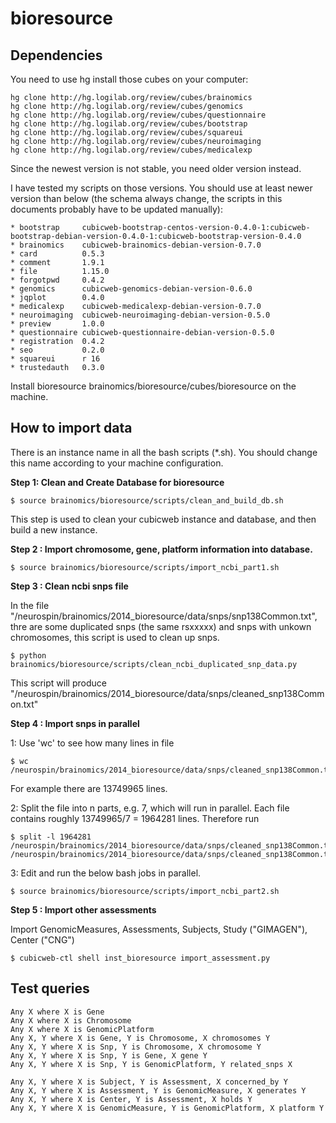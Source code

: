 bioresource
===========

Dependencies
------------

You need to use hg install those cubes on your computer:

```
hg clone http://hg.logilab.org/review/cubes/brainomics
hg clone http://hg.logilab.org/review/cubes/genomics
hg clone http://hg.logilab.org/review/cubes/questionnaire
hg clone http://hg.logilab.org/review/cubes/bootstrap
hg clone http://hg.logilab.org/review/cubes/squareui
hg clone http://hg.logilab.org/review/cubes/neuroimaging
hg clone http://hg.logilab.org/review/cubes/medicalexp
```

Since the newest version is not stable, you need older version instead.

I have tested my scripts on those versions. You should use at least newer version than below (the schema always change, the scripts in this documents probably have to be updated manually):  

```
* bootstrap     cubicweb-bootstrap-centos-version-0.4.0-1:cubicweb-bootstrap-debian-version-0.4.0-1:cubicweb-bootstrap-version-0.4.0
* brainomics    cubicweb-brainomics-debian-version-0.7.0
* card          0.5.3
* comment       1.9.1
* file          1.15.0
* forgotpwd     0.4.2
* genomics      cubicweb-genomics-debian-version-0.6.0
* jqplot        0.4.0
* medicalexp    cubicweb-medicalexp-debian-version-0.7.0
* neuroimaging  cubicweb-neuroimaging-debian-version-0.5.0
* preview       1.0.0
* questionnaire cubicweb-questionnaire-debian-version-0.5.0
* registration  0.4.2
* seo           0.2.0
* squareui      r 16
* trustedauth   0.3.0
```

Install bioresource brainomics/bioresource/cubes/bioresource on the machine.

How to import data
------------------

There is an instance name in all the bash scripts (*.sh). You should change this name according to your machine configuration.

__Step 1: Clean and Create Database for bioresource__

```
$ source brainomics/bioresource/scripts/clean_and_build_db.sh
```

This step is used to clean your cubicweb instance and database, and then build a new instance.

__Step 2 : Import chromosome, gene, platform information into database.__

```
$ source brainomics/bioresource/scripts/import_ncbi_part1.sh
```

__Step 3 : Clean ncbi snps file__

In the file "/neurospin/brainomics/2014_bioresource/data/snps/snp138Common.txt",
thre are some duplicated snps (the same rsxxxxx) and snps with unkown chromosomes,
this script is used to clean up snps. 

```
$ python brainomics/bioresource/scripts/clean_ncbi_duplicated_snp_data.py
```

This script will produce "/neurospin/brainomics/2014_bioresource/data/snps/cleaned_snp138Common.txt"

__Step 4 : Import snps in parallel__

1: Use 'wc' to see how many lines in file 

```
$ wc /neurospin/brainomics/2014_bioresource/data/snps/cleaned_snp138Common.txt
```

For example there are 13749965 lines.


2: Split the file into n parts, e.g. 7, which will run in parallel. Each file contains roughly 13749965/7 = 1964281 lines. Therefore run 


```
$ split -l 1964281 /neurospin/brainomics/2014_bioresource/data/snps/cleaned_snp138Common.txt /neurospin/brainomics/2014_bioresource/data/snps/cleaned_snp138Common.txt_part_
```


3: Edit and run the below bash jobs in parallel.


```
$ source brainomics/bioresource/scripts/import_ncbi_part2.sh
```

__Step 5 : Import other assessments__

Import GenomicMeasures, Assessments, Subjects, Study ("GIMAGEN"), Center ("CNG")


```
$ cubicweb-ctl shell inst_bioresource import_assessment.py
```


Test queries
------------

```
Any X where X is Gene
Any X where X is Chromosome
Any X where X is GenomicPlatform
Any X, Y where X is Gene, Y is Chromosome, X chromosomes Y
Any X, Y where X is Snp, Y is Chromosome, X chromosome Y
Any X, Y where X is Snp, Y is Gene, X gene Y
Any X, Y where X is Snp, Y is GenomicPlatform, Y related_snps X

Any X, Y where X is Subject, Y is Assessment, X concerned_by Y
Any X, Y where X is Assessment, Y is GenomicMeasure, X generates Y
Any X, Y where X is Center, Y is Assessment, X holds Y
Any X, Y where X is GenomicMeasure, Y is GenomicPlatform, X platform Y
```

